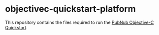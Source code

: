 # objectivec-quickstart-platform

This repository contains the files required to run the [PubNub Objective-C Quickstart](https://www.pubnub.com/docs/platform/quickstarts/objectivec).
